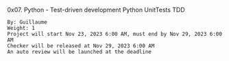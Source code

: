 0x07. Python - Test-driven development
Python UnitTests TDD

    By: Guillaume
    Weight: 1
    Project will start Nov 23, 2023 6:00 AM, must end by Nov 29, 2023 6:00 AM
    Checker will be released at Nov 29, 2023 6:00 AM
    An auto review will be launched at the deadline
